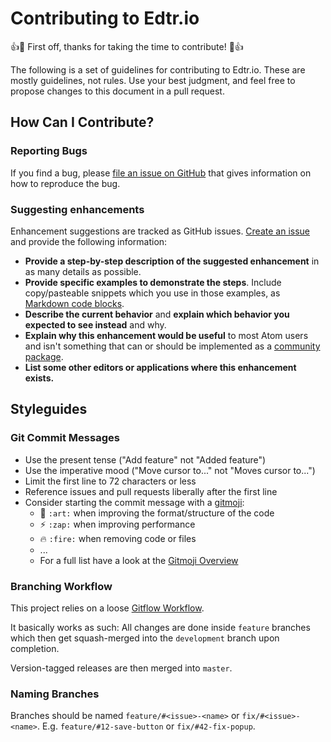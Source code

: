 # Contributing to Edtr.io

:+1::tada: First off, thanks for taking the time to contribute! :tada::+1:

The following is a set of guidelines for contributing to Edtr.io. These are mostly guidelines, not rules. Use your best judgment, and feel free to propose changes to this document in a pull request.

## How Can I Contribute?

### Reporting Bugs
If you find a bug, please [file an issue on GitHub](https://github.com/schul-cloud/edtrio/issues/new) that gives information on how to reproduce the bug.

### Suggesting enhancements
Enhancement suggestions are tracked as GitHub issues. [Create an issue](https://github.com/schul-cloud/edtrio/issues/new) and provide the following information:

* **Provide a step-by-step description of the suggested enhancement** in as many details as possible.
* **Provide specific examples to demonstrate the steps**. Include copy/pasteable snippets which you use in those examples, as [Markdown code blocks](https://help.github.com/articles/markdown-basics/#multiple-lines).
* **Describe the current behavior** and **explain which behavior you expected to see instead** and why.
* **Explain why this enhancement would be useful** to most Atom users and isn't something that can or should be implemented as a [community package](#atom-and-packages).
* **List some other editors or applications where this enhancement exists.**

## Styleguides

### Git Commit Messages
* Use the present tense ("Add feature" not "Added feature")
* Use the imperative mood ("Move cursor to..." not "Moves cursor to...")
* Limit the first line to 72 characters or less
* Reference issues and pull requests liberally after the first line
* Consider starting the commit message with a [gitmoji](https://gitmoji.carloscuesta.me/):
    * :art: `:art:` when improving the format/structure of the code
    * :zap: `:zap:` when improving performance
    * :fire: `:fire:` when removing code or files
    * ...
    * For a full list have a look at the [Gitmoji Overview](https://gitmoji.carloscuesta.me/)

### Branching Workflow
This project relies on a loose [Gitflow Workflow](https://www.atlassian.com/git/tutorials/comparing-workflows/gitflow-workflow).

It basically works as such: All changes are done inside `feature` branches which then get squash-merged into the `development` branch upon completion.

Version-tagged releases are then merged into `master`.

### Naming Branches
Branches should be named `feature/#<issue>-<name>` or `fix/#<issue>-<name>`. E.g. `feature/#12-save-button` or `fix/#42-fix-popup`.
